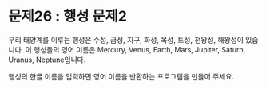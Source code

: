 # 문제26 : 행성 문제2

우리 태양계를 이루는 행성은 수성, 금성, 지구, 화성, 목성, 토성, 천왕성, 해왕성이 있습니다.
이 행성들의 영어 이름은 Mercury, Venus, Earth, Mars, Jupiter, Saturn, Uranus, Neptune입니다.

행성의 한글 이름을 입력하면 영어 이름을 반환하는 프로그램을 만들어 주세요.
